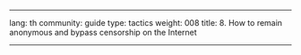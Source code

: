 

---

lang: th
community: guide
type: tactics
weight: 008
title:  8. How to remain anonymous and bypass censorship on the Internet

---

<stub>

